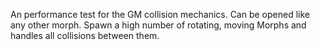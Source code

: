 An performance test for the GM collision mechanics. Can be opened like any other morph.
Spawn a high number of rotating, moving Morphs and handles all collisions between them.